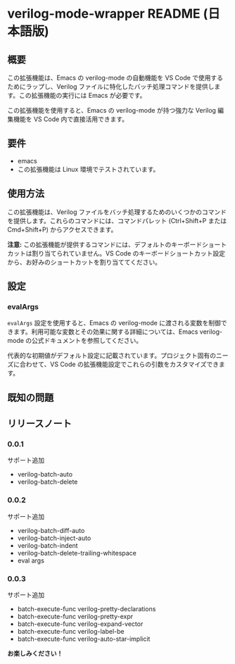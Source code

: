 # verilog-mode-wrapper README (日本語版)

## 概要

この拡張機能は、Emacs の verilog-mode の自動機能を VS Code で使用するためにラップし、Verilog ファイルに特化したバッチ処理コマンドを提供します。この拡張機能の実行には Emacs が必要です。

この拡張機能を使用すると、Emacs の verilog-mode が持つ強力な Verilog 編集機能を VS Code 内で直接活用できます。

## 要件

- emacs
- この拡張機能は Linux 環境でテストされています。

## 使用方法

この拡張機能は、Verilog ファイルをバッチ処理するためのいくつかのコマンドを提供します。これらのコマンドには、コマンドパレット (Ctrl+Shift+P または Cmd+Shift+P) からアクセスできます。

**注意:** この拡張機能が提供するコマンドには、デフォルトのキーボードショートカットは割り当てられていません。VS Code のキーボードショートカット設定から、お好みのショートカットを割り当ててください。

## 設定

### evalArgs

`evalArgs` 設定を使用すると、Emacs の verilog-mode に渡される変数を制御できます。利用可能な変数とその効果に関する詳細については、Emacs verilog-mode の公式ドキュメントを参照してください。

代表的な初期値がデフォルト設定に記載されています。プロジェクト固有のニーズに合わせて、VS Code の拡張機能設定でこれらの引数をカスタマイズできます。

## 既知の問題

## リリースノート

### 0.0.1

サポート追加
* verilog-batch-auto
* verilog-batch-delete

### 0.0.2

サポート追加
* verilog-batch-diff-auto
* verilog-batch-inject-auto
* verilog-batch-indent
* verilog-batch-delete-trailing-whitespace
* eval args

### 0.0.3

サポート追加
* batch-execute-func verilog-pretty-declarations
* batch-execute-func verilog-pretty-expr
* batch-execute-func verilog-expand-vector
* batch-execute-func verilog-label-be
* batch-execute-func verilog-auto-star-implicit

**お楽しみください！**
